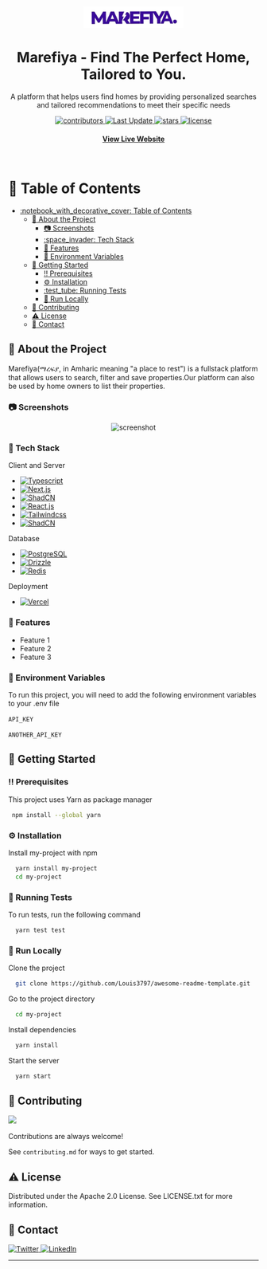 <div align="center">
  <img src="./public/logo-purple.png" alt="logo" width="200" height="auto" />
  <h1>Marefiya - Find The Perfect Home, Tailored to You.</h1>
  
  <p>
    A platform that helps users find homes by providing personalized searches and tailored recommendations to meet their specific needs
  </p>
  
  
<!-- Badges -->
<p>
  <a href="https://github.com/dagim-mante/Marefiya---Find-a-perfect-home-to-match-your-needs./contributors">
    <img src="https://img.shields.io/github/contributors/dagim-mante/Marefiya---Find-a-perfect-home-to-match-your-needs." alt="contributors" />
  </a>
  <a href="">
    <img src="https://img.shields.io/github/last-commit/dagim-mante/Marefiya---Find-a-perfect-home-to-match-your-needs." alt="Last Update" />
  </a>
  <a href="https://github.com/dagim-mante/Marefiya---Find-a-perfect-home-to-match-your-needs./stargazers">
    <img src="https://img.shields.io/github/stars/dagim-mante/Marefiya---Find-a-perfect-home-to-match-your-needs." alt="stars" />
  </a>
  <a href="https://github.com/dagim-mante/Marefiya---Find-a-perfect-home-to-match-your-needs./blob/master/LICENSE">
    <img src="https://img.shields.io/github/license/dagim-mante/Marefiya---Find-a-perfect-home-to-match-your-needs..svg" alt="license" />
  </a>
</p>

<h4>
    <a href="https://marefiya.vercel.app">View Live Website</a>
  </h4>
</div>

<br />

<!-- Table of Contents -->
# :notebook_with_decorative_cover: Table of Contents

- [:notebook\_with\_decorative\_cover: Table of Contents](#notebook_with_decorative_cover-table-of-contents)
  - [:star2: About the Project](#star2-about-the-project)
    - [:camera: Screenshots](#camera-screenshots)
    - [:space\_invader: Tech Stack](#space_invader-tech-stack)
    - [:dart: Features](#dart-features)
    - [:key: Environment Variables](#key-environment-variables)
  - [:toolbox: Getting Started](#toolbox-getting-started)
    - [:bangbang: Prerequisites](#bangbang-prerequisites)
    - [:gear: Installation](#gear-installation)
    - [:test\_tube: Running Tests](#test_tube-running-tests)
    - [:running: Run Locally](#running-run-locally)
  - [:wave: Contributing](#wave-contributing)
  - [:warning: License](#warning-license)
  - [:handshake: Contact](#handshake-contact)

  

<!-- About the Project -->
## :star2: About the Project
<p>
    Marefiya(ማረፍያ, in Amharic meaning "a place to rest") is a fullstack platform that allows users to search, filter and save properties.Our platform can also be used by home owners to list their properties.
</p>

<!-- Screenshots -->
### :camera: Screenshots

<div align="center"> 
  <img src="https://placehold.co/600x400?text=Your+Screenshot+here" alt="screenshot" />
</div>


<!-- TechStack -->
### :space_invader: Tech Stack


  <summary>Client and Server</summary>
  <ul>
        <li>
            <a href="https://www.typescriptlang.org/">
                <img src="https://img.shields.io/badge/TypeScript-007ACC?style=for-the-badge&logo=typescript&logoColor=white" alt="Typescript"/>
            </a>
        </li>
        <li>
            <a href="https://nextjs.org/">
                <img src="https://img.shields.io/badge/next.js-000000?style=for-the-badge&logo=nextdotjs&logoColor=white" alt="Next.js"/>
            </a>
        </li>
        <li>
            <a href="https://ui.shadcn.com/">
                <img src="https://img.shields.io/badge/shadcn/ui-000000?style=for-the-badge&logo=shadcn/ui&logoColor=white" alt="ShadCN"/>
            </a>
        </li>
        <li>
            <a href="https://reactjs.org/">
                <img src="https://shields.io/badge/react-black?logo=react&style=for-the-badge" alt="React.js"/>
            </a>
        </li>
        <li>
            <a href="https://tailwindcss.com/">
                <img src="https://img.shields.io/badge/TailwindCSS-38B2AC?style=flat-square&logo=tailwindcss&logoColor=white" alt="Tailwindcss"/>
            </a>
        </li>
        <li>
            <a href="https://tailwindcss.com/">
                <img src="https://img.shields.io/badge/shadcn/ui-000000?style=for-the-badge&logo=shadcn/ui&logoColor=white" alt="ShadCN"/>
            </a>
        </li>
  </ul>

<summary>Database</summary>
  <ul>
        <li>
            <a href="https://www.postgresql.org/">
                <img src="https://img.shields.io/badge/PostgreSQL-4169E1?logo=postgresql&logoColor=fff&style=for-the-badge)" alt="PostgreSQL" />
            </a>
        </li>
        <li>
            <a href="https://orm.drizzle.team/">
                <img src="https://img.shields.io/badge/Drizzle-C5F74F?logo=drizzle&logoColor=000&style=for-the-badge" alt="Drizzle"/>
            </a>
        </li>
        <li>
            <a href="https://redis.io/">
                <img src="https://img.shields.io/badge/Redis-FF4438?logo=redis&logoColor=fff&style=for-the-badge" alt="Redis" />
            </a>
        </li>
  </ul>

<summary>Deployment</summary>
  <ul>
    <li>
        <a href="https://www.vercel.com/">
        <img src="https://img.shields.io/badge/Vercel-000?logo=vercel&logoColor=fff&style=for-the-badge" alt="Vercel" />
        </a>
    </li>
  </ul>

<!-- Features -->
### :dart: Features

- Feature 1
- Feature 2
- Feature 3

<!-- Env Variables -->
### :key: Environment Variables

To run this project, you will need to add the following environment variables to your .env file

`API_KEY`

`ANOTHER_API_KEY`

<!-- Getting Started -->
## 	:toolbox: Getting Started

<!-- Prerequisites -->
### :bangbang: Prerequisites

This project uses Yarn as package manager

```bash
 npm install --global yarn
```

<!-- Installation -->
### :gear: Installation

Install my-project with npm

```bash
  yarn install my-project
  cd my-project
```
   
<!-- Running Tests -->
### :test_tube: Running Tests

To run tests, run the following command

```bash
  yarn test test
```

<!-- Run Locally -->
### :running: Run Locally

Clone the project

```bash
  git clone https://github.com/Louis3797/awesome-readme-template.git
```

Go to the project directory

```bash
  cd my-project
```

Install dependencies

```bash
  yarn install
```

Start the server

```bash
  yarn start
```


<!-- Contributing -->
## :wave: Contributing

<a href="https://github.com/dagim-mante/Marefiya---Find-a-perfect-home-to-match-your-needs./graphs/contributors">
  <img src="https://contrib.rocks/image?repo=dagim-mante/Marefiya---Find-a-perfect-home-to-match-your-needs." />
</a>


Contributions are always welcome!

See `contributing.md` for ways to get started.




<!-- License -->
## :warning: License

Distributed under the Apache 2.0 License. See LICENSE.txt for more information.


<!-- Contact -->
## :handshake: Contact

<p>
    <a href="#">
        <img src="https://img.shields.io/badge/X-000?logo=x&logoColor=fff&style=for-the-badge" alt="Twitter" />
    </a>
    <a href="#">
        <img src="https://img.shields.io/badge/LinkedIn-0A66C2?logo=linkedin&logoColor=fff&style=for-the-badge" alt="LinkedIn" />
    </a>
</p>

****
